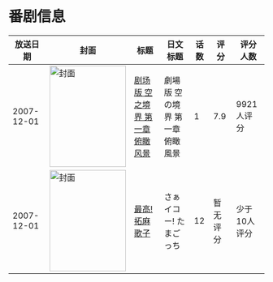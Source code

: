 # 番剧信息

|放送日期|封面|标题|日文标题|话数|评分|评分人数|
|---|---|---|---|---|---|---|
|2007-12-01|<img src="//lain.bgm.tv/pic/cover/c/e1/65/233_x22mT.jpg" alt="封面" style="width:150px;height:200px;object-fit:cover;">|[剧场版 空之境界 第一章 俯瞰风景](https://bangumi.tv/subject/233)|劇場版 空の境界 第一章 俯瞰風景|1|7.9|9921人评分|
|2007-12-01|<img src="//lain.bgm.tv/pic/cover/c/a1/25/84052_23aeY.jpg" alt="封面" style="width:150px;height:200px;object-fit:cover;">|[最高! 拓麻歌子](https://bangumi.tv/subject/84052)|さぁイコー! たまごっち|12|暂无评分|少于10人评分|

